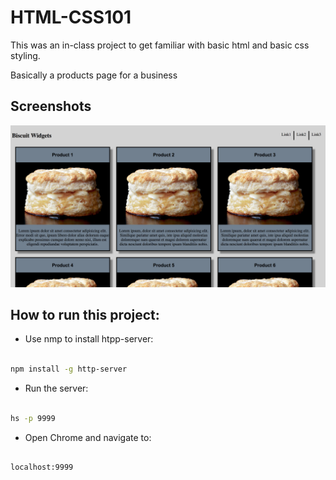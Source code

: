 # HTML-CSS101

This was an in-class project to get familiar with basic html and basic css styling.

Basically a products page for a business

## Screenshots

​![main screenshot](./screenshots/biscuit-widget1.png)

## How to run this project:

* Use nmp to install htpp-server:

```sh

npm install -g http-server

```
* Run the server:

```sh

hs -p 9999

```

* Open Chrome and navigate to:

```

localhost:9999

```


​
